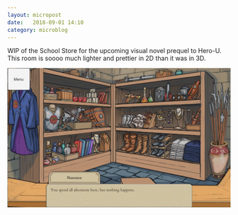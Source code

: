 ```yaml
---
layout: micropost
date:   2018-09-01 14:10
category: microblog
---
```


WIP of the School Store for the upcoming visual novel prequel to Hero-U. This room is soooo much lighter and prettier in 2D than it was in 3D. 

<a href="/assets/images/post-images/66f95315e4e2deba.png"><img src="/assets/images/post-images/66f95315e4e2deba.png" /></a>
